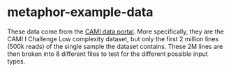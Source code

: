 # metaphor-example-data

These data come from the [CAMI data portal](https://data.cami-challenge.org/participate). More specifically, they are the CAMI I Challenge Low complexity dataset, but only the first 2 million lines (500k reads) of the single sample the dataset contains. These 2M lines are then broken into 8 different files to test for the different possible input types.